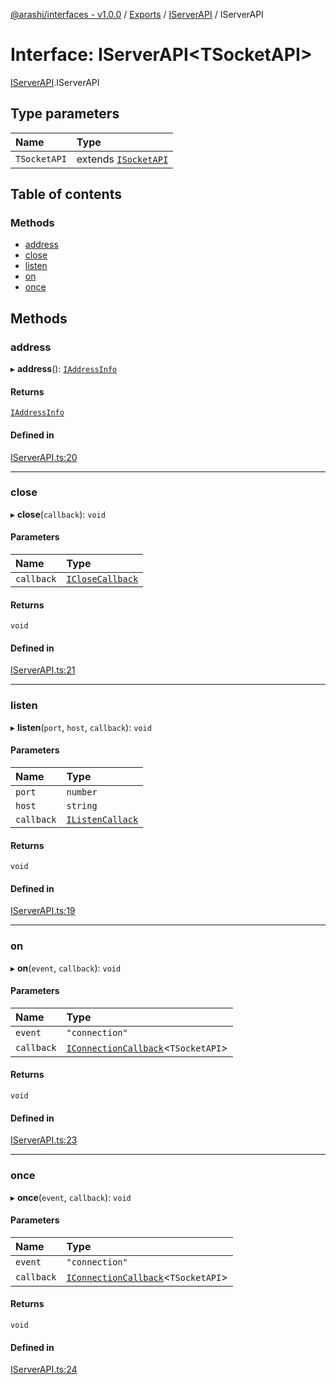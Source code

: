 [@arashi/interfaces - v1.0.0](../README.md) / [Exports](../modules.md) / [IServerAPI](../modules/IServerAPI.md) / IServerAPI

# Interface: IServerAPI<TSocketAPI\>

[IServerAPI](../modules/IServerAPI.md).IServerAPI

## Type parameters

| Name | Type |
| :------ | :------ |
| `TSocketAPI` | extends [`ISocketAPI`](ISocketAPI.ISocketAPI-1.md) |

## Table of contents

### Methods

- [address](IServerAPI.IServerAPI-1.md#address)
- [close](IServerAPI.IServerAPI-1.md#close)
- [listen](IServerAPI.IServerAPI-1.md#listen)
- [on](IServerAPI.IServerAPI-1.md#on)
- [once](IServerAPI.IServerAPI-1.md#once)

## Methods

### address

▸ **address**(): [`IAddressInfo`](../modules/IServerAPI.md#iaddressinfo)

#### Returns

[`IAddressInfo`](../modules/IServerAPI.md#iaddressinfo)

#### Defined in

[IServerAPI.ts:20](https://github.com/arashijs/interfaces/blob/5879487/src/IServerAPI.ts#L20)

___

### close

▸ **close**(`callback`): `void`

#### Parameters

| Name | Type |
| :------ | :------ |
| `callback` | [`ICloseCallback`](../modules/ICloseCallback.md#iclosecallback) |

#### Returns

`void`

#### Defined in

[IServerAPI.ts:21](https://github.com/arashijs/interfaces/blob/5879487/src/IServerAPI.ts#L21)

___

### listen

▸ **listen**(`port`, `host`, `callback`): `void`

#### Parameters

| Name | Type |
| :------ | :------ |
| `port` | `number` |
| `host` | `string` |
| `callback` | [`IListenCallack`](../modules/IServerAPI.md#ilistencallack) |

#### Returns

`void`

#### Defined in

[IServerAPI.ts:19](https://github.com/arashijs/interfaces/blob/5879487/src/IServerAPI.ts#L19)

___

### on

▸ **on**(`event`, `callback`): `void`

#### Parameters

| Name | Type |
| :------ | :------ |
| `event` | ``"connection"`` |
| `callback` | [`IConnectionCallback`](../modules/IServerAPI.md#iconnectioncallback)<`TSocketAPI`\> |

#### Returns

`void`

#### Defined in

[IServerAPI.ts:23](https://github.com/arashijs/interfaces/blob/5879487/src/IServerAPI.ts#L23)

___

### once

▸ **once**(`event`, `callback`): `void`

#### Parameters

| Name | Type |
| :------ | :------ |
| `event` | ``"connection"`` |
| `callback` | [`IConnectionCallback`](../modules/IServerAPI.md#iconnectioncallback)<`TSocketAPI`\> |

#### Returns

`void`

#### Defined in

[IServerAPI.ts:24](https://github.com/arashijs/interfaces/blob/5879487/src/IServerAPI.ts#L24)
